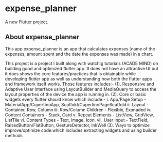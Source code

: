 # expense_planner

A new Flutter project.

## About expense_planner

This app expense_planner is an app that calculates expenses (name of the expenses, amount spent and the date the expenses was made) in a chart.

This project is a project I built along with watchig tutorials (ACADE MIND) on building good and optimized flutter app. It does not have an attractive UI but it does shows the core features/practices that is obtainable while developing flutter app as well as understanding how both the flutter apps and framework itself works.
Those features includes:-
    (1). Responsive and Adaptive User Interface using LayoutBuilder and MediaQuery to access the layout properties of the device the app is running in.
    (2). Core or basic widgets every flutter should know which include:-
        i. App/Page Setup - MaterialApp/CupertinoApp, Scaffold/CupertinoPageScaffold
        ii. Layout - Container, Row, Column
        iii. Row/Column Children - Flexible, Expnaded
        iv. Content Containers - Stack, Card
        v. Repeat Elements - ListView, GridView, ListTile
        vi. Content Types - Text, Image, Icon.
        vii. User Input - TextField, RaisedButton/FlatButton, GestureDetector, InkWell
    (3). Ways to optimize improve/optimize code.which includes extracting widgets and using builder methods
